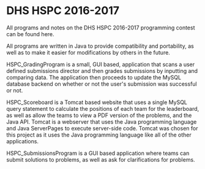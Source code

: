 # DHS HSPC 2016-2017
All programs and notes on the DHS HSPC 2016-2017 programming contest can be found here.

All programs are written in Java to provide compatibility and portability, as well as to make it easier for modifications by others in the future.

HSPC_GradingProgram is a small, GUI based, application that scans a user defined submissions director and then grades submissions by inputting and comparing data.
The application then proceeds to update the MySQL database backend on whether or not the user's submission was successful or not.

HSPC_Scoreboard is a Tomcat based website that uses a single MySQL query statement to calculate the positions of each team for the leaderboard, as well as allow the teams to view a PDF version of the problems, and the Java API.
Tomcat is a webserver that uses the Java programming language and Java ServerPages to execute server-side code.  Tomcat was chosen for this project as it uses the Java programming language like all of the other applications.

HSPC_SubmissionsProgram is a GUI based application where teams can submit solutions to problems, as well as ask for clarifications for problems.